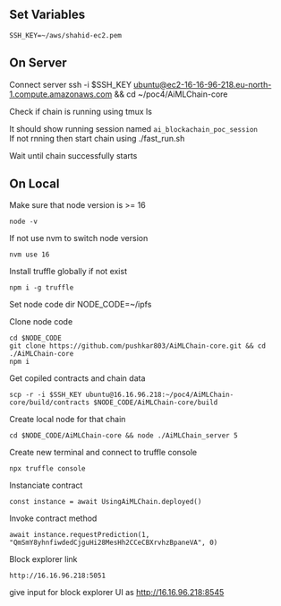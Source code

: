 ## Set Variables

    SSH_KEY=~/aws/shahid-ec2.pem

## On Server

Connect server
ssh -i $SSH_KEY ubuntu@ec2-16-16-96-218.eu-north-1.compute.amazonaws.com && cd ~/poc4/AiMLChain-core

Check if chain is running using
tmux ls

It should show running session named `ai_blockachain_poc_session` \
If not rnning then start chain using
./fast_run.sh

Wait until chain successfully starts

## On Local

Make sure that node version is >= 16

    node -v

If not use nvm to switch node version

    nvm use 16

Install truffle globally if not exist

    npm i -g truffle

Set node code dir
NODE_CODE=~/ipfs

Clone node code

    cd $NODE_CODE
    git clone https://github.com/pushkar803/AiMLChain-core.git && cd ./AiMLChain-core
    npm i

Get copiled contracts and chain data

    scp -r -i $SSH_KEY ubuntu@16.16.96.218:~/poc4/AiMLChain-core/build/contracts $NODE_CODE/AiMLChain-core/build

Create local node for that chain

    cd $NODE_CODE/AiMLChain-core && node ./AiMLChain_server 5

Create new terminal and connect to truffle console

    npx truffle console

Instanciate contract

    const instance = await UsingAiMLChain.deployed()

Invoke contract method

    await instance.requestPrediction(1, "QmSmY8yhnfiwdedCjguHi28MesHh2CCeCBXrvhzBpaneVA", 0)

Block explorer link

    http://16.16.96.218:5051

give input for block explorer UI as http://16.16.96.218:8545

